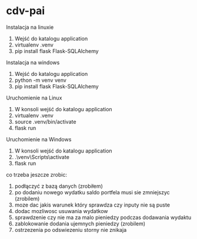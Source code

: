 # cdv-pai

Instalacja na linuxie
1. Wejść do katalogu application
2. virtualenv .venv
3. pip install flask Flask-SQLAlchemy

Instalacja na windows
1. Wejść do katalogu application
2. python -m venv venv
3. pip install flask Flask-SQLAlchemy

Uruchomienie na Linux
1. W konsoli wejść do katalogu application
2. virtualenv .venv
3. source .venv/bin/activate
4. flask run

Uruchomienie na Windows
1. W konsoli wejść do katalogu application
2. .\venv\Scripts\activate
3. flask run

co trzeba jeszcze zrobic:
1. podłączyć z bazą danych (zrobiłem)
2. po dodaniu nowego wydatku saldo portfela musi sie zmniejszyc (zrobilem)
3. moze dac jakis warunek który sprawdza czy inputy nie są puste
4. dodac mozliwosc usuwania wydatkow
5. sprawdzenie czy nie ma za malo pieniedzy podczas dodawania wydaktu
6. zablokowanie dodania ujemnych pieniedzy (zrobilem)
7. ostrzezenia po odswiezeniu storny nie znikaja
